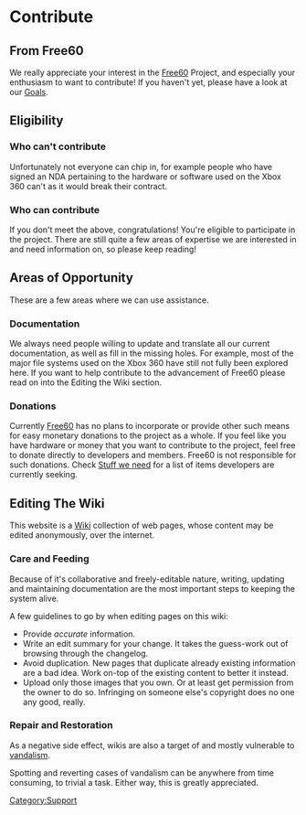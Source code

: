 # Contribute

## From Free60

We really appreciate your interest in the [Free60](../Main_Page)
Project, and especially your enthusiasm to want to contribute! If you
haven't yet, please have a look at our [Goals](../Goals).

## Eligibility

### Who can't contribute

Unfortunately not everyone can chip in, for example people who have
signed an NDA pertaining to the hardware or software used on the Xbox
360 can't as it would break their contract.

### Who can contribute

If you don't meet the above, congratulations! You're eligible to
participate in the project. There are still quite a few areas of
expertise we are interested in and need information on, so please keep
reading!

## Areas of Opportunity

These are a few areas where we can use assistance.

### Documentation

We always need people willing to update and translate all our current
documentation, as well as fill in the missing holes. For example, most
of the major file systems used on the Xbox 360 have still not fully been
explored here. If you want to help contribute to the advancement of
Free60 please read on into the Editing the Wiki section.

### Donations

Currently [Free60](../Main_Page) has no plans to incorporate or
provide other such means for easy monetary donations to the project as a
whole. If you feel like you have hardware or money that you want to
contribute to the project, feel free to donate directly to developers
and members. Free60 is not responsible for such donations.
Check [Stuff we need](../Stuff_we_need) for a list of items developers are
currently seeking.

## Editing The Wiki

This website is a [Wiki](http://en.wikipedia.org/wiki/Wiki)
collection of web pages, whose content may be edited anonymously, over the internet.

### Care and Feeding

Because of it's collaborative and freely-editable nature, writing,
updating and maintaining documentation are the most important steps to
keeping the system alive.

A few guidelines to go by when editing pages on this wiki:

- Provide *accurate* information.
- Write an edit summary for your change. It takes the guess-work out
  of browsing through the changelog.
- Avoid duplication. New pages that duplicate already existing
  information are a bad idea. Work on-top of the existing content to
  better it instead.
- Upload only those images that you own. Or at least get permission
  from the owner to do so. Infringing on someone else's copyright does
  no one any good, really.

### Repair and Restoration

As a negative side effect, wikis are also a target of and mostly
vulnerable to [vandalism](https://web.archive.org/web/20060927204136/https://en.wikipedia.org/wiki/Wiki_vandalism).

Spotting and reverting cases of vandalism can be anywhere from time
consuming, to trivial a task. Either way, this is greatly appreciated.

[Category:Support](../Category_Support)
